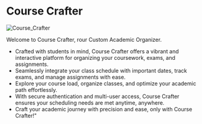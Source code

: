 # Course Crafter
![Course_Crafter](https://github.com/MosesTheRedSea/Course_Crafter/assets/69429336/c5d8dff5-2c37-4faf-ab66-16305a7ec954)

Welcome to Course Crafter, rour Custom Academic Organizer. 

- Crafted with students in mind, Course Crafter offers a vibrant and interactive platform for organizing your coursework, exams, and assignments.
- Seamlessly integrate your class schedule with important dates, track exams, and manage assignments with ease.
-  Explore your course load, organize classes, and optimize your academic path effortlessly.
-  With secure authentication and multi-user access, Course Crafter ensures your scheduling needs are met anytime, anywhere.
-  Craft your academic journey with precision and ease, only with Course Crafter!"
